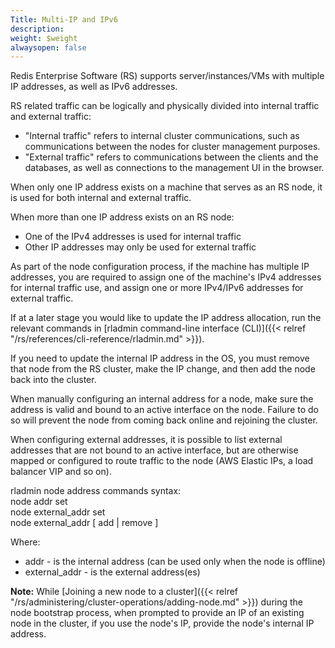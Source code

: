 ```yaml
---
Title: Multi-IP and IPv6
description: 
weight: $weight
alwaysopen: false
---
```

Redis Enterprise Software (RS) supports server/instances/VMs with
multiple IP addresses, as well as IPv6 addresses.

RS related traffic can be logically and physically divided into internal
traffic and external traffic:

- "Internal traffic" refers to internal cluster communications, such
    as communications between the nodes for cluster management purposes.
- "External traffic" refers to communications between the clients and
    the databases, as well as connections to the management UI in the
    browser.

When only one IP address exists on a machine that serves as an RS node,
it is used for both internal and external traffic.

When more than one IP address exists on an RS node:

- One of the IPv4 addresses is used for internal traffic
- Other IP addresses may only be used for external traffic

As part of the node configuration process, if the machine has multiple
IP addresses, you are required to assign one of the machine's IPv4
addresses for internal traffic use, and assign one or more IPv4/IPv6
addresses for external traffic.

If at a later stage you would like to update the IP address allocation,
run the relevant commands in [rladmin command-line interface
(CLI)]({{< relref "/rs/references/cli-reference/rladmin.md" >}}).

If you need to update the internal IP address in the OS, you must remove
that node from the RS cluster, make the IP change, and then add the node
back into the cluster.

When manually configuring an internal address for a node, make sure the
address is valid and bound to an active interface on the node. Failure
to do so will prevent the node from coming back online and rejoining the
cluster.

When configuring external addresses, it is possible to list external
addresses that are not bound to an active interface, but are otherwise
mapped or configured to route traffic to the node (AWS Elastic IPs, a
load balancer VIP and so on).

rladmin node address commands syntax:\
node addr set\
node external_addr set\
node external_addr \[ add \| remove \]

Where:

- addr - is the internal address (can be used only when the node is
    offline)
- external_addr - is the external address(es)

**Note:** While [Joining a new node to a
cluster]({{< relref "/rs/administering/cluster-operations/adding-node.md" >}})
during the node bootstrap process, when prompted to provide an IP of an
existing node in the cluster, if you use the node's IP, provide the
node's internal IP address.
